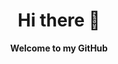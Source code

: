 
<html>
  <body>
    <h1 align= "center"> Hi there 👋</h1>
    <p align= "center"><b>Welcome to my GitHub</b></p>
  </body>
</html>


